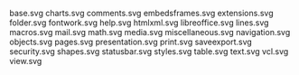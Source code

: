 base.svg
charts.svg
comments.svg
embedsframes.svg
extensions.svg
folder.svg
fontwork.svg
help.svg
htmlxml.svg
libreoffice.svg
lines.svg
macros.svg
mail.svg
math.svg
media.svg
miscellaneous.svg
navigation.svg
objects.svg
pages.svg
presentation.svg
print.svg
saveexport.svg
security.svg
shapes.svg
statusbar.svg
styles.svg
table.svg
text.svg
vcl.svg
view.svg
